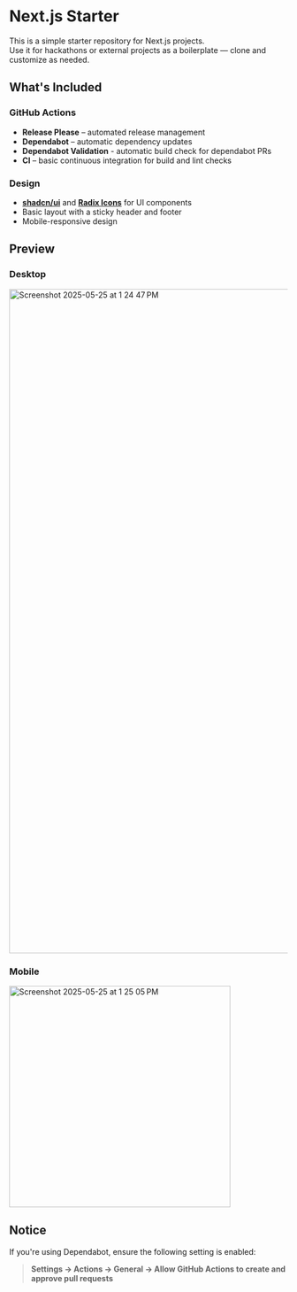 # Next.js Starter

This is a simple starter repository for Next.js projects.  
Use it for hackathons or external projects as a boilerplate — clone and customize as needed.

## What's Included

### GitHub Actions

- **Release Please** – automated release management  
- **Dependabot** – automatic dependency updates
- **Dependabot Validation** - automatic build check for dependabot PRs
- **CI** – basic continuous integration for build and lint checks

### Design

- [**shadcn/ui**](https://ui.shadcn.com) and [**Radix Icons**](https://www.radix-ui.com/icons) for UI components  
- Basic layout with a sticky header and footer  
- Mobile-responsive design

## Preview
<!-- markdownlint-disable MD033 -->

### Desktop

<img width="1200" alt="Screenshot 2025-05-25 at 1 24 47 PM" src="https://github.com/user-attachments/assets/a4d0a16a-3e4c-4b96-8e57-0321d197efa6" />

### Mobile

<img width="400" alt="Screenshot 2025-05-25 at 1 25 05 PM" src="https://github.com/user-attachments/assets/390257dd-b65d-4320-8abc-728c24b0de1e" />

## Notice

If you're using Dependabot, ensure the following setting is enabled:

> **Settings → Actions → General → Allow GitHub Actions to create and approve pull requests**
